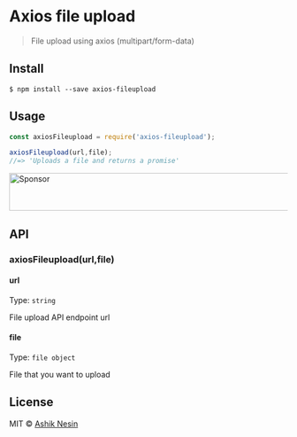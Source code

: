 # Axios file upload

> File upload using axios (multipart/form-data)


## Install

```
$ npm install --save axios-fileupload
```


## Usage

```js
const axiosFileupload = require('axios-fileupload');

axiosFileupload(url,file);
//=> 'Uploads a file and returns a promise'
```

<a target='_blank' rel='nofollow' href='https://app.codesponsor.io/link/CGkZDWqnkbWb5oHhriSU9WiV/AshikNesin/axios-fileupload'>
  <img alt='Sponsor' width='888' height='68' src='https://app.codesponsor.io/embed/CGkZDWqnkbWb5oHhriSU9WiV/AshikNesin/axios-fileupload.svg' />
</a>


## API

### axiosFileupload(url,file)

#### url

Type: `string`

File upload API endpoint url

#### file

Type: `file object`

File that you want to upload

## License

MIT © [Ashik Nesin](https://github.com/HugeThoughts/axios-fileupload)
